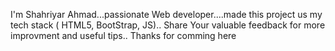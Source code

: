 I'm Shahriyar Ahmad...passionate Web developer....made this project us my tech stack ( HTML5, BootStrap, JS)..
Share Your valuable feedback for more improvment and useful tips.. Thanks for comming here